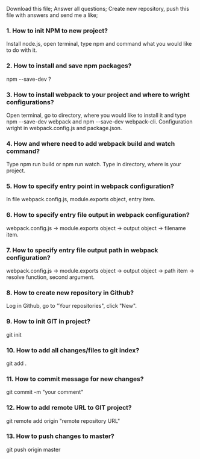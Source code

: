 Download this file;
Answer all questions;
Create new repository, push this file with answers and send me a like;

### 1. How to init NPM to new project?

Install node.js, open terminal, type npm and command what you would like to do with it.

### 2. How to install and save npm packages?

npm --save-dev ?

### 3. How to install webpack to your project and where to wright configurations?

Open terminal, go to directory, where you would like to install it and type npm --save-dev webpack and npm --save-dev webpack-cli. 
Configuration wright in webpack.config.js and package.json.

### 4. How and where need to add webpack build and watch command?

Type npm run build or npm run watch. Type in directory, where is your project.

### 5. How to specify entry point in webpack configuration?

In file webpack.config.js, module.exports object, entry item.

### 6. How to specify entry file output in webpack configuration?

webpack.config.js -> module.exports object -> output object -> filename item.

### 7. How to specify entry file output path in webpack configuration?

webpack.config.js -> module.exports object -> output object -> path item -> resolve function, second argument.

### 8. How to create new repository in Github?

Log in Github, go to "Your repositories", click "New".

### 9. How to init GIT in project?

git init

### 10. How to add all changes/files to git index?

git add .

### 11. How to commit message for new changes?

git commit -m "your comment"

### 12. How to add remote URL to GIT project?

git remote add origin "remote repository URL"

### 13. How to push changes to master?

git push origin master






